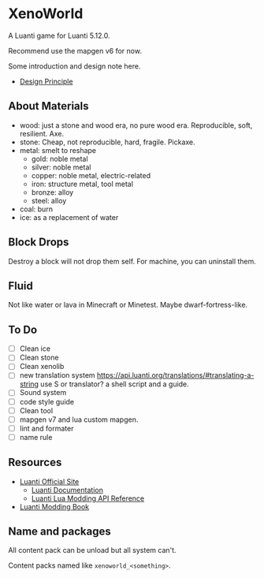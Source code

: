 # XenoWorld

A Luanti game for Luanti 5.12.0.

Recommend use the mapgen v6 for now.

Some introduction and design note here.

- [Design Principle](./DesignPrinciple.md)

## About Materials

- wood: just a stone and wood era, no pure wood era. Reproducible, soft, resilient. Axe.
- stone: Cheap, not reproducible, hard, fragile. Pickaxe.
- metal: smelt to reshape
  - gold: noble metal
  - silver: noble metal
  - copper: noble metal, electric-related
  - iron: structure metal, tool metal
  - bronze: alloy
  - steel: alloy
- coal: burn
- ice: as a replacement of water

## Block Drops

Destroy a block will not drop them self. For machine, you can uninstall them.

## Fluid

Not like water or lava in Minecraft or Minetest. Maybe dwarf-fortress-like.

## To Do

- [ ] Clean ice
- [ ] Clean stone
- [ ] Clean xenolib
- [ ] new translation system <https://api.luanti.org/translations/#translating-a-string> use S or translator? a shell script and a guide.
- [ ] Sound system
- [ ] code style guide
- [ ] Clean tool
- [ ] mapgen v7 and lua custom mapgen.
- [ ] lint and formater
- [ ] name rule

## Resources

- [Luanti Official Site](https://www.luanti.org/)
  - [Luanti Documentation](https://docs.luanti.org/)
  - [Luanti Lua Modding API Reference](https://api.luanti.org/)
- [Luanti Modding Book](https://rubenwardy.com/minetest_modding_book/en/index.html)

## Name and packages

All content pack can be unload but all system can't.

Content packs named like `xenoworld_<something>`.
